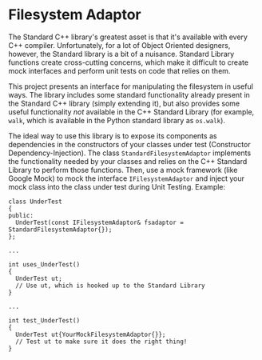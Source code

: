 # Filesystem Adaptor

The Standard C++ library's greatest asset is that it's available with every
C++ compiler. Unfortunately, for a lot of Object Oriented designers, however,
the Standard library is a bit of a nuisance. Standard Library functions create
cross-cutting concerns, which make it difficult to create mock interfaces and
perform unit tests on code that relies on them.

This project presents an interface for manipulating the filesystem in useful
ways. The library includes some standard functionality already present in the
Standard C++ library (simply extending it), but also provides some useful
functionality *not* available in the C++ Standard Library (for example, `walk`,
which is available in the Python standard library as `os.walk`).

The ideal way to use this library is to expose its components as dependencies
in the constructors of your classes under test (Constructor
Dependency-Injection). The class `StandardFilesystemAdaptor` implements the
functionality needed by your classes and relies on the C++ Standard Library to
perform those functions. Then, use a mock framework (like Google Mock) to mock
the interface `IFilesystemAdaptor` and inject your mock class into the class
under test during Unit Testing. Example:

```
class UnderTest
{
public:
  UnderTest(const IFilesystemAdaptor& fsadaptor = StandardFilesystemAdaptor{});
};

...

int uses_UnderTest()
{
  UnderTest ut;
  // Use ut, which is hooked up to the Standard Library
}

...

int test_UnderTest()
{
  UnderTest ut{YourMockFilesystemAdaptor{}};
  // Test ut to make sure it does the right thing!
}
```